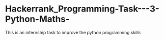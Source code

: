 # Hackerrank_Programming-Task---3-Python-Maths-
This is an internship task to improve the python programming skills
